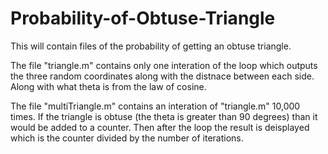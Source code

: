 # Probability-of-Obtuse-Triangle
This will contain files of the probability of getting an obtuse triangle.

The file "triangle.m" contains only one interation of the loop which outputs the three random coordinates along with the distnace between each side. Along with what theta is from the law of cosine.

The file "multiTriangle.m" contains an interation of "triangle.m" 10,000 times. If the triangle is obtuse (the theta is greater than 90 degrees) than it would be added to a counter. Then after the loop the result is deisplayed which is the counter divided by the number of iterations.
